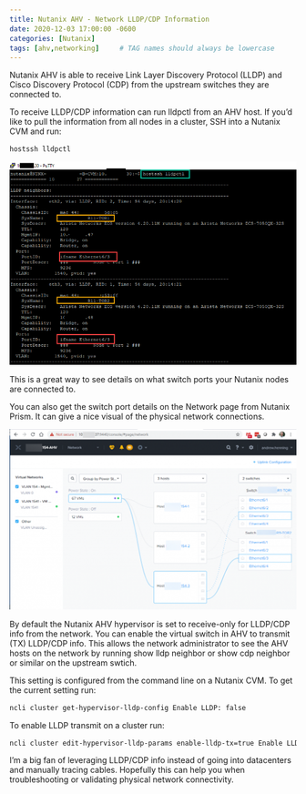 ```yaml
---
title: Nutanix AHV - Network LLDP/CDP Information
date: 2020-12-03 17:00:00 -0600
categories: [Nutanix]
tags: [ahv,networking]     # TAG names should always be lowercase
---
```


Nutanix AHV is able to receive Link Layer Discovery Protocol (LLDP) and Cisco Discovery Protocol (CDP) from the upstream switches they are connected to.

To receive LLDP/CDP information can run lldpctl from an AHV host. If you’d like to pull the information from all nodes in a cluster, SSH into a Nutanix CVM and run:

```bash
hostssh lldpctl
```
![Command Output](/assets/img/2020-12-03-image01.png)

This is a great way to see details on what switch ports your Nutanix nodes are connected to.

You can also get the switch port details on the Network page from Nutanix Prism. It can give a nice visual of the physical network connections.

![Prism Network View](/assets/img/2020-12-03-image02.png)

By default the Nutanix AHV hypervisor is set to receive-only for LLDP/CDP info from the network.  You can enable the virtual switch in AHV to transmit (TX) LLDP/CDP info. This allows the network administrator to see the AHV hosts on the network by running show lldp neighbor or show cdp neighbor or similar on the upstream swtich.

This setting is configured from the command line on a Nutanix CVM. To get the current setting run:

```bash
ncli cluster get-hypervisor-lldp-config Enable LLDP: false
```

To enable LLDP transmit on a cluster run:

```bash
ncli cluster edit-hypervisor-lldp-params enable-lldp-tx=true Enable LLDP: true
```

I’m a big fan of leveraging LLDP/CDP info instead of going into datacenters and manually tracing cables. Hopefully this can help you when troubleshooting or validating physical network connectivity.